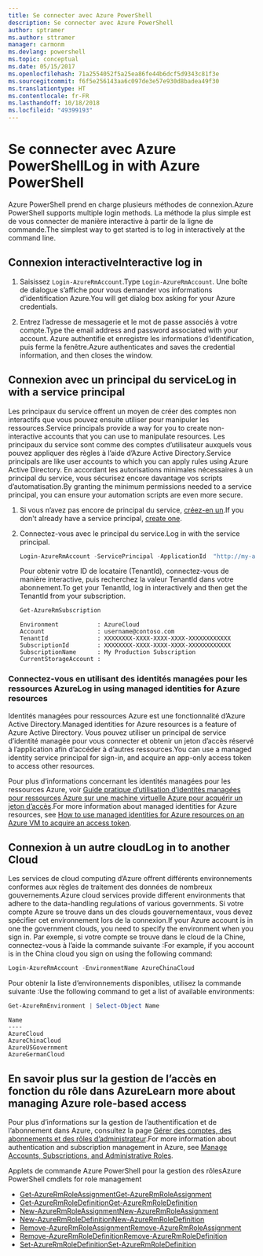 ```yaml
---
title: Se connecter avec Azure PowerShell
description: Se connecter avec Azure PowerShell
author: sptramer
ms.author: sttramer
manager: carmonm
ms.devlang: powershell
ms.topic: conceptual
ms.date: 05/15/2017
ms.openlocfilehash: 71a2554052f5a25ea86fe44b6dcf5d9343c81f3e
ms.sourcegitcommit: f6f5e256143aa6c097de3e57e930d8badea49f30
ms.translationtype: HT
ms.contentlocale: fr-FR
ms.lasthandoff: 10/18/2018
ms.locfileid: "49399193"
---
```

# <a name="log-in-with-azure-powershell"></a><span data-ttu-id="b8989-103">Se connecter avec Azure PowerShell</span><span class="sxs-lookup"><span data-stu-id="b8989-103">Log in with Azure PowerShell</span></span>

<span data-ttu-id="b8989-104">Azure PowerShell prend en charge plusieurs méthodes de connexion.</span><span class="sxs-lookup"><span data-stu-id="b8989-104">Azure PowerShell supports multiple login methods.</span></span> <span data-ttu-id="b8989-105">La méthode la plus simple est de vous connecter de manière interactive à partir de la ligne de commande.</span><span class="sxs-lookup"><span data-stu-id="b8989-105">The simplest way to get started is to log in interactively at the command line.</span></span>

## <a name="interactive-log-in"></a><span data-ttu-id="b8989-106">Connexion interactive</span><span class="sxs-lookup"><span data-stu-id="b8989-106">Interactive log in</span></span>

1. <span data-ttu-id="b8989-107">Saisissez `Login-AzureRmAccount`.</span><span class="sxs-lookup"><span data-stu-id="b8989-107">Type `Login-AzureRmAccount`.</span></span> <span data-ttu-id="b8989-108">Une boîte de dialogue s’affiche pour vous demander vos informations d’identification Azure.</span><span class="sxs-lookup"><span data-stu-id="b8989-108">You will get dialog box asking for your Azure credentials.</span></span>

2. <span data-ttu-id="b8989-109">Entrez l’adresse de messagerie et le mot de passe associés à votre compte.</span><span class="sxs-lookup"><span data-stu-id="b8989-109">Type the email address and password associated with your account.</span></span> <span data-ttu-id="b8989-110">Azure authentifie et enregistre les informations d’identification, puis ferme la fenêtre.</span><span class="sxs-lookup"><span data-stu-id="b8989-110">Azure authenticates and saves the credential information, and then closes the window.</span></span>

## <a name="log-in-with-a-service-principal"></a><span data-ttu-id="b8989-111">Connexion avec un principal du service</span><span class="sxs-lookup"><span data-stu-id="b8989-111">Log in with a service principal</span></span>

<span data-ttu-id="b8989-112">Les principaux du service offrent un moyen de créer des comptes non interactifs que vous pouvez ensuite utiliser pour manipuler les ressources.</span><span class="sxs-lookup"><span data-stu-id="b8989-112">Service principals provide a way for you to create non-interactive accounts that you can use to manipulate resources.</span></span> <span data-ttu-id="b8989-113">Les principaux du service sont comme des comptes d’utilisateur auxquels vous pouvez appliquer des règles à l’aide d’Azure Active Directory.</span><span class="sxs-lookup"><span data-stu-id="b8989-113">Service principals are like user accounts to which you can apply rules using Azure Active Directory.</span></span> <span data-ttu-id="b8989-114">En accordant les autorisations minimales nécessaires à un principal du service, vous sécurisez encore davantage vos scripts d’automatisation.</span><span class="sxs-lookup"><span data-stu-id="b8989-114">By granting the minimum permissions needed to a service principal, you can ensure your automation scripts are even more secure.</span></span>

1. <span data-ttu-id="b8989-115">Si vous n’avez pas encore de principal du service, [créez-en un](create-azure-service-principal-azureps.md).</span><span class="sxs-lookup"><span data-stu-id="b8989-115">If you don't already have a service principal, [create one](create-azure-service-principal-azureps.md).</span></span>

2. <span data-ttu-id="b8989-116">Connectez-vous avec le principal du service.</span><span class="sxs-lookup"><span data-stu-id="b8989-116">Log in with the service principal.</span></span>

    ```powershell
    Login-AzureRmAccount -ServicePrincipal -ApplicationId  "http://my-app" -Credential $pscredential -TenantId $tenantid
    ```

    <span data-ttu-id="b8989-117">Pour obtenir votre ID de locataire (TenantId), connectez-vous de manière interactive, puis recherchez la valeur TenantId dans votre abonnement.</span><span class="sxs-lookup"><span data-stu-id="b8989-117">To get your TenantId, log in interactively and then get the TenantId from your subscription.</span></span>

    ```powershell
    Get-AzureRmSubscription
    ```

    ```output
    Environment           : AzureCloud
    Account               : username@contoso.com
    TenantId              : XXXXXXXX-XXXX-XXXX-XXXX-XXXXXXXXXXXX
    SubscriptionId        : XXXXXXXX-XXXX-XXXX-XXXX-XXXXXXXXXXXX
    SubscriptionName      : My Production Subscription
    CurrentStorageAccount :
    ```

### <a name="log-in-using-managed-identities-for-azure-resources"></a><span data-ttu-id="b8989-118">Connectez-vous en utilisant des identités managées pour les ressources Azure</span><span class="sxs-lookup"><span data-stu-id="b8989-118">Log in using managed identities for Azure resources</span></span>

<span data-ttu-id="b8989-119">Identités managées pour ressources Azure est une fonctionnalité d’Azure Active Directory.</span><span class="sxs-lookup"><span data-stu-id="b8989-119">Managed identities for Azure resources is a feature of Azure Active Directory.</span></span> <span data-ttu-id="b8989-120">Vous pouvez utiliser un principal de service d’identité managée pour vous connecter et obtenir un jeton d’accès réservé à l’application afin d’accéder à d’autres ressources.</span><span class="sxs-lookup"><span data-stu-id="b8989-120">You can use a managed identity service principal for sign-in, and acquire an app-only access token to access other resources.</span></span>

<span data-ttu-id="b8989-121">Pour plus d’informations concernant les identités managées pour les ressources Azure, voir [Guide pratique d’utilisation d’identités managées pour ressources Azure sur une machine virtuelle Azure pour acquérir un jeton d’accès](/azure/active-directory/managed-identities-azure-resources/how-to-use-vm-token).</span><span class="sxs-lookup"><span data-stu-id="b8989-121">For more information about managed identities for Azure resources, see [How to use managed identities for Azure resources on an Azure VM to acquire an access token](/azure/active-directory/managed-identities-azure-resources/how-to-use-vm-token).</span></span>

## <a name="log-in-to-another-cloud"></a><span data-ttu-id="b8989-122">Connexion à un autre cloud</span><span class="sxs-lookup"><span data-stu-id="b8989-122">Log in to another Cloud</span></span>

<span data-ttu-id="b8989-123">Les services de cloud computing d’Azure offrent différents environnements conformes aux règles de traitement des données de nombreux gouvernements.</span><span class="sxs-lookup"><span data-stu-id="b8989-123">Azure cloud services provide different environments that adhere to the data-handling regulations of various governments.</span></span> <span data-ttu-id="b8989-124">Si votre compte Azure se trouve dans un des clouds gouvernementaux, vous devez spécifier cet environnement lors de la connexion.</span><span class="sxs-lookup"><span data-stu-id="b8989-124">If your Azure account is in one the government clouds, you need to specify the environment when you sign in.</span></span> <span data-ttu-id="b8989-125">Par exemple, si votre compte se trouve dans le cloud de la Chine, connectez-vous à l’aide la commande suivante :</span><span class="sxs-lookup"><span data-stu-id="b8989-125">For example, if you account is in the China cloud you sign on using the following command:</span></span>

```powershell
Login-AzureRmAccount -EnvironmentName AzureChinaCloud
```

<span data-ttu-id="b8989-126">Pour obtenir la liste d’environnements disponibles, utilisez la commande suivante :</span><span class="sxs-lookup"><span data-stu-id="b8989-126">Use the following command to get a list of available environments:</span></span>

```powershell
Get-AzureRmEnvironment | Select-Object Name
```

```output
Name
----
AzureCloud
AzureChinaCloud
AzureUSGovernment
AzureGermanCloud
```

## <a name="learn-more-about-managing-azure-role-based-access"></a><span data-ttu-id="b8989-127">En savoir plus sur la gestion de l’accès en fonction du rôle dans Azure</span><span class="sxs-lookup"><span data-stu-id="b8989-127">Learn more about managing Azure role-based access</span></span>

<span data-ttu-id="b8989-128">Pour plus d’informations sur la gestion de l’authentification et de l’abonnement dans Azure, consultez la page [Gérer des comptes, des abonnements et des rôles d’administrateur](/azure/active-directory/role-based-access-control-configure).</span><span class="sxs-lookup"><span data-stu-id="b8989-128">For more information about authentication and subscription management in Azure, see [Manage Accounts, Subscriptions, and Administrative Roles](/azure/active-directory/role-based-access-control-configure).</span></span>

<span data-ttu-id="b8989-129">Applets de commande Azure PowerShell pour la gestion des rôles</span><span class="sxs-lookup"><span data-stu-id="b8989-129">Azure PowerShell cmdlets for role management</span></span>

* [<span data-ttu-id="b8989-130">Get-AzureRmRoleAssignment</span><span class="sxs-lookup"><span data-stu-id="b8989-130">Get-AzureRmRoleAssignment</span></span>](/powershell/module/AzureRM.Resources/Get-AzureRmRoleAssignment)
* [<span data-ttu-id="b8989-131">Get-AzureRmRoleDefinition</span><span class="sxs-lookup"><span data-stu-id="b8989-131">Get-AzureRmRoleDefinition</span></span>](/powershell/module/AzureRM.Resources/Get-AzureRmRoleDefinition)
* [<span data-ttu-id="b8989-132">New-AzureRmRoleAssignment</span><span class="sxs-lookup"><span data-stu-id="b8989-132">New-AzureRmRoleAssignment</span></span>](/powershell/module/AzureRM.Resources/New-AzureRmRoleAssignment)
* [<span data-ttu-id="b8989-133">New-AzureRmRoleDefinition</span><span class="sxs-lookup"><span data-stu-id="b8989-133">New-AzureRmRoleDefinition</span></span>](/powershell/module/AzureRM.Resources/New-AzureRmRoleDefinition)
* [<span data-ttu-id="b8989-134">Remove-AzureRmRoleAssignment</span><span class="sxs-lookup"><span data-stu-id="b8989-134">Remove-AzureRmRoleAssignment</span></span>](/powershell/module/AzureRM.Resources/Remove-AzureRmRoleAssignment)
* [<span data-ttu-id="b8989-135">Remove-AzureRmRoleDefinition</span><span class="sxs-lookup"><span data-stu-id="b8989-135">Remove-AzureRmRoleDefinition</span></span>](/powershell/module/AzureRM.Resources/Remove-AzureRmRoleDefinition)
* [<span data-ttu-id="b8989-136">Set-AzureRmRoleDefinition</span><span class="sxs-lookup"><span data-stu-id="b8989-136">Set-AzureRmRoleDefinition</span></span>](/powershell/moduel/AzureRM.Resources/Set-AzureRmRoleDefinition)
